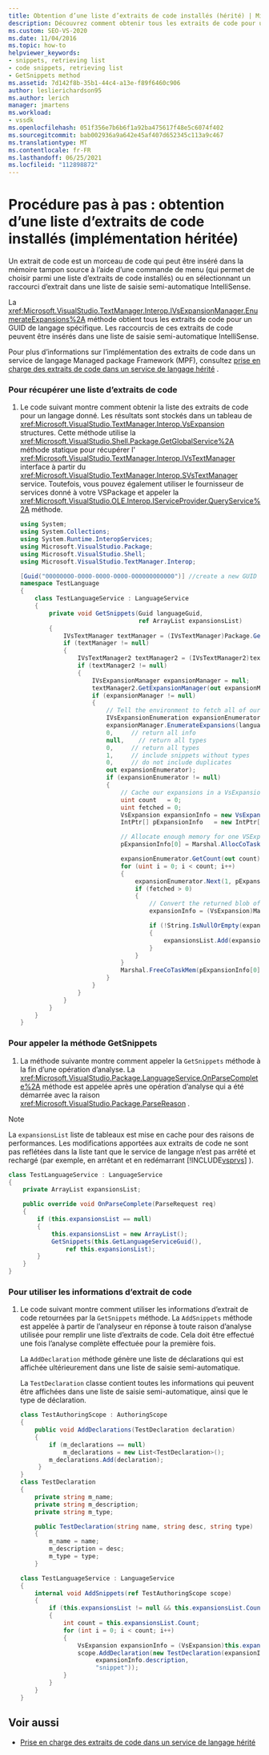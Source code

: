 ```yaml
---
title: Obtention d’une liste d’extraits de code installés (hérité) | Microsoft Docs
description: Découvrez comment obtenir tous les extraits de code pour un GUID de langage spécifique. Les raccourcis de ces extraits de code peuvent être insérés dans une liste de saisie semi-automatique IntelliSense.
ms.custom: SEO-VS-2020
ms.date: 11/04/2016
ms.topic: how-to
helpviewer_keywords:
- snippets, retrieving list
- code snippets, retrieving list
- GetSnippets method
ms.assetid: 7d142f8b-35b1-44c4-a13e-f89f6460c906
author: leslierichardson95
ms.author: lerich
manager: jmartens
ms.workload:
- vssdk
ms.openlocfilehash: 051f356e7b6b6f1a92ba475617f48e5c6074f402
ms.sourcegitcommit: bab002936a9a642e45af407d652345c113a9c467
ms.translationtype: MT
ms.contentlocale: fr-FR
ms.lasthandoff: 06/25/2021
ms.locfileid: "112898872"
---
```

# <a name="walkthrough-getting-a-list-of-installed-code-snippets-legacy-implementation"></a>Procédure pas à pas : obtention d’une liste d’extraits de code installés (implémentation héritée)
Un extrait de code est un morceau de code qui peut être inséré dans la mémoire tampon source à l’aide d’une commande de menu (qui permet de choisir parmi une liste d’extraits de code installés) ou en sélectionnant un raccourci d’extrait dans une liste de saisie semi-automatique IntelliSense.

 La <xref:Microsoft.VisualStudio.TextManager.Interop.IVsExpansionManager.EnumerateExpansions%2A> méthode obtient tous les extraits de code pour un GUID de langage spécifique. Les raccourcis de ces extraits de code peuvent être insérés dans une liste de saisie semi-automatique IntelliSense.

 Pour plus d’informations sur l’implémentation des extraits de code dans un service de langage Managed package Framework (MPF), consultez [prise en charge des extraits de code dans un service de langage hérité](../../extensibility/internals/support-for-code-snippets-in-a-legacy-language-service.md) .

### <a name="to-retrieve-a-list-of-code-snippets"></a>Pour récupérer une liste d’extraits de code

1. Le code suivant montre comment obtenir la liste des extraits de code pour un langage donné. Les résultats sont stockés dans un tableau de <xref:Microsoft.VisualStudio.TextManager.Interop.VsExpansion> structures. Cette méthode utilise la <xref:Microsoft.VisualStudio.Shell.Package.GetGlobalService%2A> méthode statique pour récupérer l' <xref:Microsoft.VisualStudio.TextManager.Interop.IVsTextManager> interface à partir du <xref:Microsoft.VisualStudio.TextManager.Interop.SVsTextManager> service. Toutefois, vous pouvez également utiliser le fournisseur de services donné à votre VSPackage et appeler la <xref:Microsoft.VisualStudio.OLE.Interop.IServiceProvider.QueryService%2A> méthode.

    ```csharp
    using System;
    using System.Collections;
    using System.Runtime.InteropServices;
    using Microsoft.VisualStudio.Package;
    using Microsoft.VisualStudio.Shell;
    using Microsoft.VisualStudio.TextManager.Interop;

    [Guid("00000000-0000-0000-0000-000000000000")] //create a new GUID for the language service
    namespace TestLanguage
    {
        class TestLanguageService : LanguageService
        {
            private void GetSnippets(Guid languageGuid,
                                     ref ArrayList expansionsList)
            {
                IVsTextManager textManager = (IVsTextManager)Package.GetGlobalService(typeof(SVsTextManager));
                if (textManager != null)
                {
                    IVsTextManager2 textManager2 = (IVsTextManager2)textManager;
                    if (textManager2 != null)
                    {
                        IVsExpansionManager expansionManager = null;
                        textManager2.GetExpansionManager(out expansionManager);
                        if (expansionManager != null)
                        {
                            // Tell the environment to fetch all of our snippets.
                            IVsExpansionEnumeration expansionEnumerator = null;
                            expansionManager.EnumerateExpansions(languageGuid,
                            0,     // return all info
                            null,    // return all types
                            0,     // return all types
                            1,     // include snippets without types
                            0,     // do not include duplicates
                            out expansionEnumerator);
                            if (expansionEnumerator != null)
                            {
                                // Cache our expansions in a VsExpansion array
                                uint count   = 0;
                                uint fetched = 0;
                                VsExpansion expansionInfo = new VsExpansion();
                                IntPtr[] pExpansionInfo   = new IntPtr[1];

                                // Allocate enough memory for one VSExpansion structure. This memory is filled in by the Next method.
                                pExpansionInfo[0] = Marshal.AllocCoTaskMem(Marshal.SizeOf(expansionInfo));

                                expansionEnumerator.GetCount(out count);
                                for (uint i = 0; i < count; i++)
                                {
                                    expansionEnumerator.Next(1, pExpansionInfo, out fetched);
                                    if (fetched > 0)
                                    {
                                        // Convert the returned blob of data into a structure that can be read in managed code.
                                        expansionInfo = (VsExpansion)Marshal.PtrToStructure(pExpansionInfo[0], typeof(VsExpansion));

                                        if (!String.IsNullOrEmpty(expansionInfo.shortcut))
                                        {
                                            expansionsList.Add(expansionInfo);
                                        }
                                    }
                                }
                                Marshal.FreeCoTaskMem(pExpansionInfo[0]);
                            }
                        }
                    }
                }
            }
        }
    }
    ```

### <a name="to-call-the-getsnippets-method"></a>Pour appeler la méthode GetSnippets

1. La méthode suivante montre comment appeler la `GetSnippets` méthode à la fin d’une opération d’analyse. La <xref:Microsoft.VisualStudio.Package.LanguageService.OnParseComplete%2A> méthode est appelée après une opération d’analyse qui a été démarrée avec la raison <xref:Microsoft.VisualStudio.Package.ParseReason> .

> [!NOTE]
> La `expansionsList` liste de tableaux est mise en cache pour des raisons de performances. Les modifications apportées aux extraits de code ne sont pas reflétées dans la liste tant que le service de langage n’est pas arrêté et rechargé (par exemple, en arrêtant et en redémarrant [!INCLUDE[vsprvs](../../code-quality/includes/vsprvs_md.md)] ).

```csharp
class TestLanguageService : LanguageService
{
    private ArrayList expansionsList;

    public override void OnParseComplete(ParseRequest req)
    {
        if (this.expansionsList == null)
        {
            this.expansionsList = new ArrayList();
            GetSnippets(this.GetLanguageServiceGuid(),
                ref this.expansionsList);
        }
    }
}
```

### <a name="to-use-the-snippet-information"></a>Pour utiliser les informations d’extrait de code

1. Le code suivant montre comment utiliser les informations d’extrait de code retournées par la `GetSnippets` méthode. La `AddSnippets` méthode est appelée à partir de l’analyseur en réponse à toute raison d’analyse utilisée pour remplir une liste d’extraits de code. Cela doit être effectué une fois l’analyse complète effectuée pour la première fois.

     La `AddDeclaration` méthode génère une liste de déclarations qui est affichée ultérieurement dans une liste de saisie semi-automatique.

     La `TestDeclaration` classe contient toutes les informations qui peuvent être affichées dans une liste de saisie semi-automatique, ainsi que le type de déclaration.

    ```csharp
    class TestAuthoringScope : AuthoringScope
    {
        public void AddDeclarations(TestDeclaration declaration)
        {
            if (m_declarations == null)
                m_declarations = new List<TestDeclaration>();
            m_declarations.Add(declaration);
         }
    }
    class TestDeclaration
    {
        private string m_name;
        private string m_description;
        private string m_type;

        public TestDeclaration(string name, string desc, string type)
        {
            m_name = name;
            m_description = desc;
            m_type = type;
        }

    class TestLanguageService : LanguageService
    {
        internal void AddSnippets(ref TestAuthoringScope scope)
        {
            if (this.expansionsList != null && this.expansionsList.Count > 0)
            {
                int count = this.expansionsList.Count;
                for (int i = 0; i < count; i++)
                {
                    VsExpansion expansionInfo = (VsExpansion)this.expansionsList[i];
                    scope.AddDeclaration(new TestDeclaration(expansionInfo.title,
                         expansionInfo.description,
                         "snippet"));
                }
            }
        }
    }

    ```

## <a name="see-also"></a>Voir aussi
- [Prise en charge des extraits de code dans un service de langage hérité](../../extensibility/internals/support-for-code-snippets-in-a-legacy-language-service.md)
